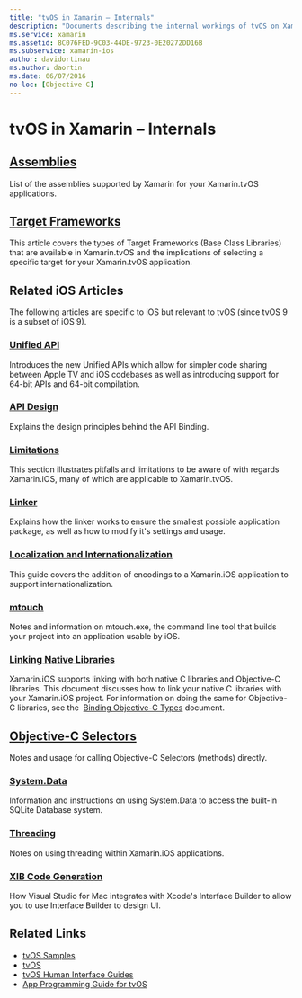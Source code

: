```yaml
---
title: "tvOS in Xamarin – Internals"
description: "Documents describing the internal workings of tvOS on Xamarin, which is based on Xamarin.iOS. Link content discusses assemblies, target frameworks, and related iOS concepts."
ms.service: xamarin
ms.assetid: 8C076FED-9C03-44DE-9723-0E20272DD16B
ms.subservice: xamarin-ios
author: davidortinau
ms.author: daortin
ms.date: 06/07/2016
no-loc: [Objective-C]
---
```


# tvOS in Xamarin – Internals 

## [Assemblies](~/ios/tvos/internals/assemblies.md)

List of the assemblies supported by Xamarin for your Xamarin.tvOS applications.

## [Target Frameworks](~/ios/tvos/internals/frameworks.md)

This article covers the types of Target Frameworks (Base Class Libraries) that are available in Xamarin.tvOS and the implications of selecting a specific target for your Xamarin.tvOS application.

## Related iOS Articles

The following articles are specific to iOS but relevant to tvOS (since tvOS 9 is a subset of iOS 9).

### [Unified API](~/cross-platform/macios/unified/index.md)

Introduces the new Unified APIs which allow for simpler code sharing between Apple TV and iOS codebases as well as introducing support for 64-bit APIs and 64-bit compilation.  

### [API Design](~/ios/internals/api-design/index.md)

Explains the design principles behind the API Binding.

### [Limitations](~/ios/internals/limitations.md)

This section illustrates pitfalls and limitations to be aware of with regards Xamarin.iOS, many of which are applicable to Xamarin.tvOS.

### [Linker](~/ios/deploy-test/linker.md)

Explains how the linker works to ensure the smallest possible application package, as well as how to modify it's settings and usage.

### [Localization and Internationalization](~/ios/app-fundamentals/localization/index.md)

This guide covers the addition of encodings to a Xamarin.iOS application to support internationalization.

### [mtouch](~/ios/deploy-test/mtouch.md)

Notes and information on mtouch.exe, the command line tool that builds your project into an application usable by iOS.

### [Linking Native Libraries](~/ios/platform/native-interop.md)

Xamarin.iOS supports linking with both native C libraries and Objective-C libraries. This document discusses how to link your native C libraries with your Xamarin.iOS project. For information on doing the same for Objective-C libraries, see the&nbsp; [Binding Objective-C Types](~/ios/platform/binding-objective-c/index.md)&nbsp;document.

## [Objective-C Selectors](~/ios/internals/objective-c-selectors.md)

Notes and usage for calling Objective-C Selectors (methods) directly.

### [System.Data](~/ios/data-cloud/system.data.md)

Information and instructions on using System.Data to access the built-in SQLite Database system.

### [Threading](~/ios/app-fundamentals/threading.md)

Notes on using threading within Xamarin.iOS applications.

### [XIB Code Generation](~/ios/internals/xib-code-generation.md)

How Visual Studio for Mac integrates with Xcode's Interface Builder to allow you to use Interface Builder to design UI.

## Related Links

- [tvOS Samples](/samples/browse/?products=xamarin&term=Xamarin.iOS%2btvOS)
- [tvOS](https://developer.apple.com/tvos/)
- [tvOS Human Interface Guides](https://developer.apple.com/design/human-interface-guidelines/designing-for-tvos)
- [App Programming Guide for tvOS](https://developer.apple.com/library/prerelease/tvos/documentation/General/Conceptual/AppleTV_PG/)